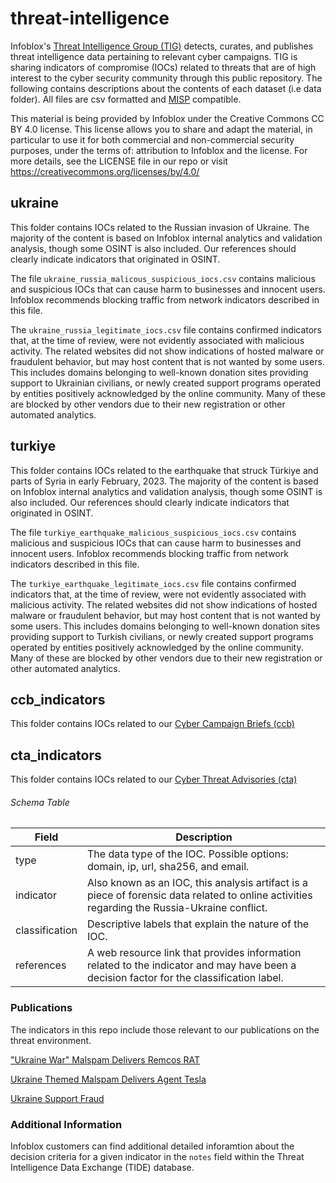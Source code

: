 # threat-intelligence

Infoblox's [Threat Intelligence Group (TIG)](https://www.infoblox.com/cyber-threat-intelligence/) detects, curates, and
publishes threat intelligence data pertaining to relevant cyber campaigns. TIG is sharing indicators of compromise (IOCs)
related to threats that are of high interest to the cyber security community through this public repository.
The following contains descriptions about the contents of each dataset (i.e data folder). All files are csv formatted
and [MISP](https://www.misp-project.org/) compatible.

This material is being provided by Infoblox under the Creative Commons CC BY 4.0 license. This license allows you to
share and adapt the material, in particular to use it for both commercial and non-commercial security purposes, under
the terms of: attribution to Infoblox and the license. For more details, see the LICENSE file in our repo or visit
https://creativecommons.org/licenses/by/4.0/

## ukraine
This folder contains IOCs related to the Russian invasion of Ukraine.
The majority of the content is based on Infoblox internal analytics and validation analysis, though some OSINT is also
included.  Our references should clearly indicate indicators that originated in OSINT.

The file `ukraine_russia_malicous_suspicious_iocs.csv` contains malicious and suspicious IOCs that can cause harm to
businesses and innocent users. Infoblox recommends blocking traffic from network indicators described in this file.

The `ukraine_russia_legitimate_iocs.csv` file contains confirmed indicators that,
at the time of review, were not evidently associated with malicious activity. The related websites did not show indications
of hosted malware or fraudulent behavior, but may host content that is not wanted by some users.
This includes domains belonging to well-known donation sites providing support to Ukrainian civilians, or newly
created support programs operated by entities positively acknowledged by the online community.  Many of these are
blocked by other vendors due to their new registration or other automated analytics.

## turkiye
This folder contains IOCs related to the earthquake that struck Türkiye and parts of Syria in early February, 2023.
The majority of the content is based on Infoblox internal analytics and validation analysis, though some OSINT is also
included.  Our references should clearly indicate indicators that originated in OSINT.

The file `turkiye_earthquake_malicious_suspicious_iocs.csv` contains malicious and suspicious IOCs that can cause harm to
businesses and innocent users. Infoblox recommends blocking traffic from network indicators described in this file.

The `turkiye_earthquake_legitimate_iocs.csv` file contains confirmed indicators that,
at the time of review, were not evidently associated with malicious activity. The related websites did not show indications
of hosted malware or fraudulent behavior, but may host content that is not wanted by some users.
This includes domains belonging to well-known donation sites providing support to Turkish civilians, or newly 
created support programs operated by entities positively acknowledged by the online community.  Many of these are
blocked by other vendors due to their new registration or other automated analytics.

## ccb_indicators
This folder contains IOCs related to our [Cyber Campaign Briefs (ccb)](https://blogs.infoblox.com/category/cyber-threat-intelligence/cyber-campaign-briefs/)

## cta_indicators
This folder contains IOCs related to our [Cyber Threat Advisories (cta)](https://blogs.infoblox.com/category/cyber-threat-intelligence/cyber-threat-advisory/)

###### Schema Table
| Field              | Description |
| -----------        | ----------- |
| type               | The data type of the IOC. Possible options: domain, ip, url, sha256, and email.       |
| indicator          | Also known as an IOC, this analysis artifact is a piece of forensic data related to online activities regarding the Russia-Ukraine conflict.|
| classification     | Descriptive labels that explain the nature of the IOC. |
| references         | A web resource link that provides information related to the indicator and may have been a decision factor for the classification label.  |

### Publications

The indicators in this repo include those relevant to our publications on the threat environment.

["Ukraine War" Malspam Delivers Remcos RAT](https://blogs.infoblox.com/cyber-threat-intelligence/cyber-campaign-briefs/ukraine-war-malspam-delivers-remcos/)

[Ukraine Themed Malspam Delivers Agent Tesla](https://blogs.infoblox.com/cyber-threat-intelligence/cyber-campaign-briefs/ukraine-themed-malspam-drops-agent-tesla/)

[Ukraine Support Fraud](https://blogs.infoblox.com/cyber-threat-intelligence/cyber-threat-advisory/cyber-threat-advisory-ukrainian-support-fraud/)

### Additional Information

Infoblox customers can find additional detailed inforamtion about the decision criteria for a given indicator in the `notes`
field within the Threat Intelligence Data Exchange (TIDE) database.

